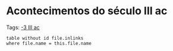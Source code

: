 # Acontecimentos do século III ac 

Tags: [-3 III ac](../-3%20III%20ac.md)

```dataview
table without id file.inlinks
where file.name = this.file.name
```
